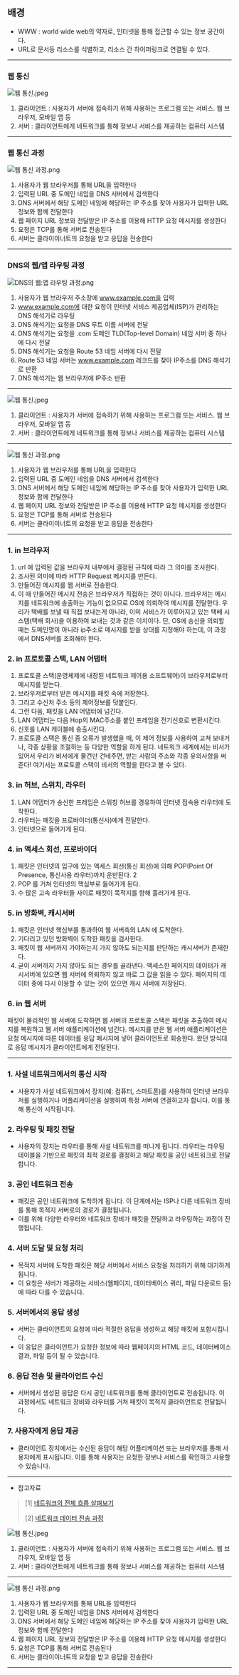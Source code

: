 


## 배경
- WWW : world wide web의 약자로, 인터넷을 통해 접근할 수 있는 정보 공간이다.
- URL로 문서등 리소스를 식별하고, 리소스 간 하이퍼링크로 연결될 수 있다.

---

### 웹 통신
![웹 통신.jpeg](..%2F..%2F..%2Fetc%2Fimage%2FNetwork_image%2F7Layer%2F%EC%9B%B9%20%ED%86%B5%EC%8B%A0.jpeg)

1. 클라이언트 : 사용자가 서버에 접속하기 위해 사용하는 프로그램 또는 서비스. 웹 브라우저, 모바일 앱 등
2. 서버 : 클라이언트에게 네트워크를 통해 정보나 서비스를 제공하는 컴퓨터 시스템

---

### 웹 통신 과정
![웹 통신 과정.png](..%2F..%2F..%2Fetc%2Fimage%2FNetwork_image%2F7Layer%2F%EC%9B%B9%20%ED%86%B5%EC%8B%A0%20%EA%B3%BC%EC%A0%95.png)


1. 사용자가 웹 브라우저를 통해 URL을 입력한다
2. 입력된 URL 중 도메인 네임을 DNS 서버에서 검색한다
3. DNS 서버에서 해당 도메인 네임에 해당하는 IP 주소를 찾아 사용자가 입력한 URL 정보와 함께 전달한다
4. 웹 페이지 URL 정보와 전달받은 IP 주소를 이용해 HTTP 요청 메시지를 생성한다
5. 요청은 TCP를 통해 서버로 전송된다
6. 서버는 클라이이너트의 요청을 받고 응답을 전송한다

---

### DNS의 웹/앱 라우팅 과정 
![DNS의 웹:앱 라우팅 과정.png](..%2F..%2F..%2Fetc%2Fimage%2FNetwork_image%2F7Layer%2FDNS%EC%9D%98%20%EC%9B%B9%3A%EC%95%B1%20%EB%9D%BC%EC%9A%B0%ED%8C%85%20%EA%B3%BC%EC%A0%95.png) 

1. 사용자가 웹 브라우저 주소창에 www.example.com을 입력
2. www.example.com에 대한 요청이 인터넷 서비스 제공업체(ISP)가 관리하는 DNS 해석기로 라우팅
3. DNS 해석기는 요청을 DNS 루트 이름 서버에 전달
4. DNS 해석기는 요청을 .com 도메인 TLD(Top-level Domain) 네임 서버 중 하나에 다시 전달
5. DNS 해석기는 요청을 Route 53 네임 서버에 다시 전달
6. Route 53 네임 서버는 www.example.com 레코드를 찾아 IP주소를 DNS 해석기로 반환
7. DNS 해석기는 웹 브라우저에 IP주소 반환

---

![웹 통신.jpeg](..%2F..%2F..%2Fetc%2Fimage%2FNetwork_image%2F7Layer%2F%EC%9B%B9%20%ED%86%B5%EC%8B%A0.jpeg)

1. 클라이언트 : 사용자가 서버에 접속하기 위해 사용하는 프로그램 또는 서비스. 웹 브라우저, 모바일 앱 등
2. 서버 : 클라이언트에게 네트워크를 통해 정보나 서비스를 제공하는 컴퓨터 시스템

---

![웹 통신 과정.png](..%2F..%2F..%2Fetc%2Fimage%2FNetwork_image%2F7Layer%2F%EC%9B%B9%20%ED%86%B5%EC%8B%A0%20%EA%B3%BC%EC%A0%95.png)


1. 사용자가 웹 브라우저를 통해 URL을 입력한다
2. 입력된 URL 중 도메인 네임을 DNS 서버에서 검색한다
3. DNS 서버에서 해당 도메인 네임에 해당하는 IP 주소를 찾아 사용자가 입력한 URL 정보와 함께 전달한다
4. 웹 페이지 URL 정보와 전달받은 IP 주소를 이용해 HTTP 요청 메시지를 생성한다
5. 요청은 TCP를 통해 서버로 전송된다
6. 서버는 클라이이너트의 요청을 받고 응답을 전송한다

---



### 1. in 브라우저
1. url 에 입력된 값을 브라우저 내부에서 결정된 규칙에 따라 그 의미를 조사한다.
2. 조사된 의미에 따라 HTTP Request 메시지를 만든다.
3. 만들어진 메시지를 웹 서버로 전송한다.
4. 이 때 만들어진 메시지 전송은 브라우저가 직접하는 것이 아니다. 브라우저는 메시지를 네트워크에 송출하는 기능이 없으므로 OS에 의뢰하여 메시지를 전달한다. 우리가 택배를 보낼 때 직접 보내는게 아니라, 이미 서비스가 이루어지고 있는 택배 시스템(택배 회사)을 이용하여 보내는 것과 같은 이치이다. 단, OS에 송신을 의뢰할 때는 도메인명이 아니라 ip주소로 메시지를 받을 상대를 지정해야 하는데, 이 과정에서 DNS서버를 조회해야 한다.


### 2. in 프로토콜 스택, LAN 어댑터
1. 프로토콜 스택(운영체제에 내장된 네트워크 제어용 소프트웨어)이 브라우저로부터 메시지를 받는다.
2. 브라우저로부터 받은 메시지를 패킷 속에 저장한다.
3. 그리고 수신처 주소 등의 제어정보를 덧붙인다.
4. 그런 다음, 패킷을 LAN 어댑터에 넘긴다.
5. LAN 어댑터는 다음 Hop의 MAC주소를 붙인 프레임을 전기신호로 변환시킨다.
6. 신호를 LAN 케이블에 송출시킨다.
7. 프로토콜 스택은 통신 중 오류가 발생했을 때, 이 제어 정보를 사용하여 고쳐 보내거나, 각종 상황을 조절하는 등 다양한 역할을 하게 된다. 네트워크 세계에서는 비서가 있어서 우리가 비서에게 물건만 건네주면, 받는 사람의 주소와 각종 유의사항을 써준다! 여기서는 프로토콜 스택이 비서의 역할을 한다고 볼 수 있다.


### 3. in 허브, 스위치, 라우터
1. LAN 어댑터가 송신한 프레임은 스위칭 허브를 경유하여 인터넷 접속용 라우터에 도착한다.
2. 라우터는 패킷을 프로바이더(통신사)에게 전달한다.
3. 인터넷으로 들어가게 된다.


### 4. in 액세스 회선, 프로바이더
1. 패킷은 인터넷의 입구에 있는 액세스 회선(통신 회선)에 의해 POP(Point Of Presence, 통신사용 라우터)까지 운반된다. 2
2. POP 를 거쳐 인터넷의 핵심부로 들어가게 된다.
3. 수 많은 고속 라우터들 사이로 패킷이 목적지를 향해 흘러가게 된다.

### 5. in 방화벽, 캐시서버
1. 패킷은 인터넷 핵심부를 통과하여 웹 서버측의 LAN 에 도착한다.
2. 기다리고 있던 방화벽이 도착한 패킷을 검사한다. 
3. 패킷이 웹 서버까지 가야하는지 가지 않아도 되는지를 판단하는 캐시서버가 존재한다.
4. 굳이 서버까지 가지 않아도 되는 경우를 골라낸다. 액세스한 페이지의 데이터가 캐시서버에 있으면 웹 서버에 의뢰하지 않고 바로 그 값을 읽을 수 있다. 페이지의 데이터 중에 다시 이용할 수 있는 것이 있으면 캐시 서버에 저장된다.


### 6. in 웹 서버
패킷이 물리적인 웹 서버에 도착하면 웹 서버의 프로토콜 스택은 패킷을 추출하여 메시지를 복원하고 웹 서버 애플리케이션에 넘긴다.
메시지를 받은 웹 서버 애플리케이션은 요청 메시지에 따른 데이터를 응답 메시지에 넣어 클라이언트로 회송한다.
왔던 방식대로 응답 메시지가 클라이언트에게 전달된다.

---



### 1. 사설 네트워크에서의 통신 시작
- 사용자가 사설 네트워크에서 장치(예: 컴퓨터, 스마트폰)를 사용하여 인터넷 브라우저를 실행하거나 어플리케이션을 실행하여 특정 서버에 연결하고자 합니다. 이를 통해 통신이 시작됩니다. 

### 2. 라우팅 및 패킷 전달
- 사용자의 장치는 라우터를 통해 사설 네트워크를 떠나게 됩니다. 라우터는 라우팅 테이블을 기반으로 패킷의 최적 경로를 결정하고 해당 패킷을 공인 네트워크로 전달합니다.


### 3. 공인 네트워크 전송
- 패킷은 공인 네트워크에 도착하게 됩니다. 이 단계에서는 ISP나 다른 네트워크 장비를 통해 목적지 서버로의 경로가 결정됩니다.
- 이를 위해 다양한 라우터와 네트워크 장비가 패킷을 전달하고 라우팅하는 과정이 진행됩니다.

### 4. 서버 도달 및 요청 처리
- 목적지 서버에 도착한 패킷은 해당 서버에서 서비스 요청을 처리하기 위해 대기하게 됩니다. 
- 이 요청은 서버가 제공하는 서비스(웹페이지, 데이터베이스 쿼리, 파일 다운로드 등)에 따라 다를 수 있습니다.


### 5. 서버에서의 응답 생성
- 서버는 클라이언트의 요청에 따라 적절한 응답을 생성하고 해당 패킷에 포함시킵니다. 
- 이 응답은 클라이언트가 요청한 정보에 따라 웹페이지의 HTML 코드, 데이터베이스 결과, 파일 등이 될 수 있습니다.

### 6. 응답 전송 및 클라이언트 수신
- 서버에서 생성된 응답은 다시 공인 네트워크를 통해 클라이언트로 전송됩니다. 이 과정에서도 네트워크 장비와 라우터를 거쳐 패킷이 목적지 클라이언트로 전달됩니다.

### 7. 사용자에게 응답 제공
- 클라이언트 장치에서는 수신된 응답이 해당 어플리케이션 또는 브라우저를 통해 사용자에게 표시됩니다. 이를 통해 사용자는 요청한 정보나 서비스를 확인하고 사용할 수 있습니다.

---


* 참고자료
> [1] [네트워크의 전체 흐름 살펴보기](https://hgggny.tistory.com/entry/8%EC%9E%A5-%EB%84%A4%ED%8A%B8%EC%9B%8C%ED%81%AC%EC%9D%98-%EC%A0%84%EC%B2%B4-%ED%9D%90%EB%A6%84-%EC%82%B4%ED%8E%B4%EB%B3%B4%EA%B8%B0)
> 
> [2] [네트워크 데이터 전송 과정](https://yaelimeee.tistory.com/50)






![웹 통신.jpeg](..%2F..%2F..%2Fetc%2Fimage%2FNetwork_image%2F7Layer%2F%EC%9B%B9%20%ED%86%B5%EC%8B%A0.jpeg)

1. 클라이언트 : 사용자가 서버에 접속하기 위해 사용하는 프로그램 또는 서비스. 웹 브라우저, 모바일 앱 등
2. 서버 : 클라이언트에게 네트워크를 통해 정보나 서비스를 제공하는 컴퓨터 시스템

---

![웹 통신 과정.png](..%2F..%2F..%2Fetc%2Fimage%2FNetwork_image%2F7Layer%2F%EC%9B%B9%20%ED%86%B5%EC%8B%A0%20%EA%B3%BC%EC%A0%95.png)


1. 사용자가 웹 브라우저를 통해 URL을 입력한다
2. 입력된 URL 중 도메인 네임을 DNS 서버에서 검색한다
3. DNS 서버에서 해당 도메인 네임에 해당하는 IP 주소를 찾아 사용자가 입력한 URL 정보와 함께 전달한다
4. 웹 페이지 URL 정보와 전달받은 IP 주소를 이용해 HTTP 요청 메시지를 생성한다
5. 요청은 TCP를 통해 서버로 전송된다
6. 서버는 클라이이너트의 요청을 받고 응답을 전송한다

---





